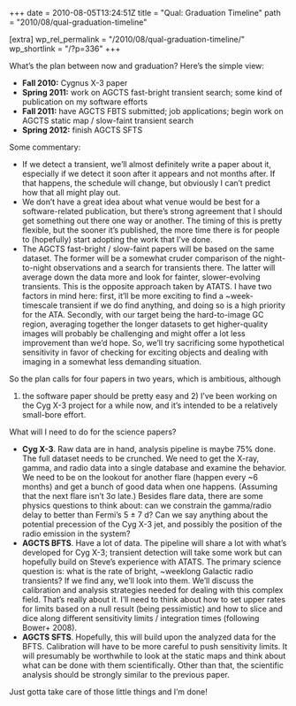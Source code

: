 +++
date = 2010-08-05T13:24:51Z
title = "Qual: Graduation Timeline"
path = "2010/08/qual-graduation-timeline"

[extra]
wp_rel_permalink = "/2010/08/qual-graduation-timeline/"
wp_shortlink = "/?p=336"
+++

What’s the plan between now and graduation? Here’s the simple view:

- **Fall 2010:** Cygnus X-3 paper
- **Spring 2011:** work on AGCTS fast-bright transient search; some kind of
  publication on my software efforts
- **Fall 2011:** have AGCTS FBTS submitted; job applications; begin work on
  AGCTS static map / slow-faint transient search
- **Spring 2012:** finish AGCTS SFTS

Some commentary:

- If we detect a transient, we’ll almost definitely write a paper about it,
  especially if we detect it soon after it appears and not months after. If
  that happens, the schedule will change, but obviously I can’t predict how
  that all might play out.
- We don’t have a great idea about what venue would be best for a
  software-related publication, but there’s strong agreement that I should get
  something out there one way or another. The timing of this is pretty
  flexible, but the sooner it’s published, the more time there is for people
  to (hopefully) start adopting the work that I’ve done.
- The AGCTS fast-bright / slow-faint papers will be based on the same dataset.
  The former will be a somewhat cruder comparison of the night-to-night
  observations and a search for transients there. The latter will average down
  the data more and look for fainter, slower-evolving transients. This is the
  opposite approach taken by ATATS. I have two factors in mind here: first,
  it’ll be more exciting to find a ~week-timescale transient if we do find
  anything, and doing so is a high priority for the ATA. Secondly, with our
  target being the hard-to-image GC region, averaging together the longer
  datasets to get higher-quality images will probably be challenging and might
  offer a lot less improvement than we’d hope. So, we’ll try sacrificing some
  hypothetical sensitivity in favor of checking for exciting objects and
  dealing with imaging in a somewhat less demanding situation.

So the plan calls for four papers in two years, which is ambitious, although
1) the software paper should be pretty easy and 2) I’ve been working on the
Cyg X-3 project for a while now, and it’s intended to be a relatively
small-bore effort.

What will I need to do for the science papers?

- **Cyg X-3**. Raw data are in hand, analysis pipeline is maybe 75% done. The
  full dataset needs to be crunched. We need to get the X-ray, gamma, and
  radio data into a single database and examine the behavior. We need to be on
  the lookout for another flare (happen every ~6 months) and get a bunch of
  good data when one happens. (Assuming that the next flare isn’t 3σ late.)
  Besides flare data, there are some physics questions to think about: can we
  constrain the gamma/radio delay to better than Fermi’s 5 ± 7 d? Can we say
  anything about the potential precession of the Cyg X-3 jet, and possibly the
  position of the radio emission in the system?
- **AGCTS BFTS**. Have a lot of data. The pipeline will share a lot with
  what’s developed for Cyg X-3; transient detection will take some work but
  can hopefully build on Steve’s experience with ATATS. The primary science
  question is: what is the rate of bright, ~weeklong Galactic radio
  transients? If we find any, we’ll look into them. We’ll discuss the
  calibration and analysis strategies needed for dealing with this complex
  field. That’s really about it. I’ll need to think about how to set upper
  rates for limits based on a null result (being pessimistic) and how to slice
  and dice along different sensitivity limits / integration times (following
  Bower+ 2008).
- **AGCTS SFTS**. Hopefully, this will build upon the analyzed data for the
  BFTS. Calibration will have to be more careful to push sensitivity limits.
  It will presumably be worthwhile to look at the static maps and think about
  what can be done with them scientifically. Other than that, the scientific
  analysis should be strongly similar to the previous paper.

Just gotta take care of those little things and I’m done!
